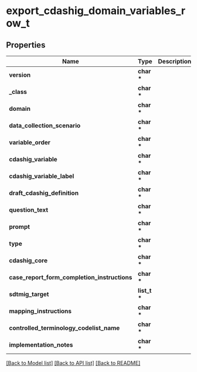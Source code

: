 # export_cdashig_domain_variables_row_t

## Properties
Name | Type | Description | Notes
------------ | ------------- | ------------- | -------------
**version** | **char \*** |  | [optional] 
**_class** | **char \*** |  | [optional] 
**domain** | **char \*** |  | [optional] 
**data_collection_scenario** | **char \*** |  | [optional] 
**variable_order** | **char \*** |  | [optional] 
**cdashig_variable** | **char \*** |  | [optional] 
**cdashig_variable_label** | **char \*** |  | [optional] 
**draft_cdashig_definition** | **char \*** |  | [optional] 
**question_text** | **char \*** |  | [optional] 
**prompt** | **char \*** |  | [optional] 
**type** | **char \*** |  | [optional] 
**cdashig_core** | **char \*** |  | [optional] 
**case_report_form_completion_instructions** | **char \*** |  | [optional] 
**sdtmig_target** | **list_t \*** |  | [optional] 
**mapping_instructions** | **char \*** |  | [optional] 
**controlled_terminology_codelist_name** | **char \*** |  | [optional] 
**implementation_notes** | **char \*** |  | [optional] 

[[Back to Model list]](../README.md#documentation-for-models) [[Back to API list]](../README.md#documentation-for-api-endpoints) [[Back to README]](../README.md)


